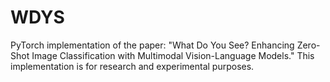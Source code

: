 # WDYS
PyTorch implementation of the paper: "What Do You See? Enhancing Zero-Shot Image Classification with Multimodal Vision-Language Models." This implementation is for research and experimental purposes.
